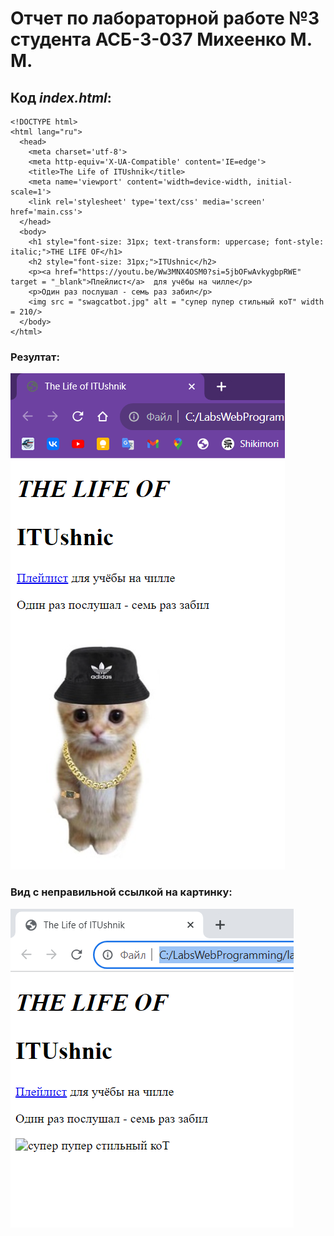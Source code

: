 # Отчет по лабораторной работе №3 </br>студента АСБ-3-037 Михеенко М. М.

## Код *index.html*:
```
<!DOCTYPE html>
<html lang="ru">
  <head> 
    <meta charset='utf-8'>
    <meta http-equiv='X-UA-Compatible' content='IE=edge'>
    <title>The Life of ITUshnik</title>
    <meta name='viewport' content='width=device-width, initial-scale=1'>
    <link rel='stylesheet' type='text/css' media='screen' href='main.css'>
  </head>
  <body>
    <h1 style="font-size: 31px; text-transform: uppercase; font-style: italic;">THE LIFE OF</h1>
    <h2 style="font-size: 31px;">ITUshnic</h2>
    <p><a href="https://youtu.be/Ww3MNX4OSM0?si=5jbOFwAvkygbpRWE" target = "_blank">Плейлист</a>  для учёбы на чилле</p>
    <p>Один раз послушал - семь раз забил</p>
    <img src = "swagcatbot.jpg" alt = "супер пупер стильный коТ" width = 210/>
  </body>
</html>
```

### Резултат:
![Резултат](screen1.png)

### Вид с неправильной ссылкой на картинку:
![Вид с неправильной ссылкой](screen2.png)